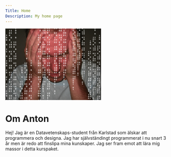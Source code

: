 ```yaml
---
Title: Home
Description: My home page
---
```


<img src="assets/img/programming_despair.jpg" width=300 height=auto>

Om Anton
==========================

Hej! Jag är en Datavetenskaps-student från Karlstad som älskar att programmera och designa. Jag har självständingt programmerat i nu snart 3 år men är redo att finslipa mina kunskaper. Jag ser fram emot att lära mig massor i detta kurspaket.